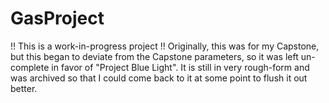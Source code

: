 ﻿# GasProject
!! This is a work-in-progress project !!
Originally, this was for my Capstone, but this began to deviate from the Capstone parameters, so it was left un-complete in favor of "Project Blue Light".
It is still in very rough-form and was archived so that I could come back to it at some point to flush it out better.
